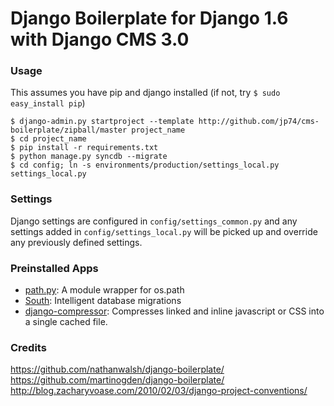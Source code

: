 Django Boilerplate for Django 1.6 with Django CMS 3.0
=================================

### Usage
This assumes you have pip and django installed (if not, try `$ sudo easy_install pip`)

	$ django-admin.py startproject --template http://github.com/jp74/cms-boilerplate/zipball/master project_name
	$ cd project_name
	$ pip install -r requirements.txt
	$ python manage.py syncdb --migrate
	$ cd config; ln -s environments/production/settings_local.py settings_local.py

### Settings
Django settings are configured in `config/settings_common.py` and any settings added in `config/settings_local.py` will be picked up and override any previously defined settings.

### Preinstalled Apps
 * [path.py](https://github.com/dottedmag/path.py): A module wrapper for os.path
 * [South](http://south.aeracode.org/): Intelligent database migrations
 * [django-compressor](https://github.com/jezdez/django_compressor): Compresses linked and inline javascript or CSS into a single cached file.

### Credits
https://github.com/nathanwalsh/django-boilerplate/
https://github.com/martinogden/django-boilerplate/
http://blog.zacharyvoase.com/2010/02/03/django-project-conventions/

